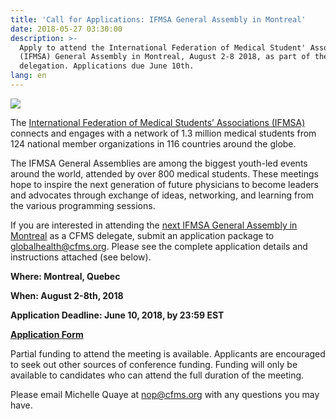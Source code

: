 ```yaml
---
title: 'Call for Applications: IFMSA General Assembly in Montreal'
date: 2018-05-27 03:30:00
description: >-
  Apply to attend the International Federation of Medical Student' Associations
  (IFMSA) General Assembly in Montreal, August 2-8 2018, as part of the CFMS
  delegation. Applications due June 10th.
lang: en
---
```


![](/uploads/ifmsa-callfordelegates.png)

The [International Federation of Medical Students’ Associations (IFMSA)](https://ifmsa.org/) connects and engages with a network of 1.3 million medical students from 124 national member organizations in 116 countries around the globe.

The IFMSA General Assemblies are among the biggest youth-led events around the world, attended by over 800 medical students. These meetings hope to inspire the next generation of future physicians to become leaders and advocates through exchange of ideas, networking, and learning from the various programming sessions.

If you are interested in attending the [next IFMSA General Assembly in Montreal](https://am2018montreal.com/am2018/) as a CFMS delegate, submit an application package to [globalhealth@cfms.org](mailto:globalhealth@cfms.org). Please see the complete application details and instructions attached (see below).

**Where: Montreal, Quebec**

**When: August 2-8th, 2018**

**Application Deadline: June 10, 2018, by 23:59 EST**

[**Application Form**](https://goo.gl/forms/J3y7ZwSE2NJ3GiQm2)

Partial funding to attend the meeting is available. Applicants are encouraged to seek out other sources of conference funding. Funding will only be available to candidates who can attend the full duration of the meeting.

Please email Michelle Quaye at [nop@cfms.org](mailto:nop@cfms.org) with any questions you may have.